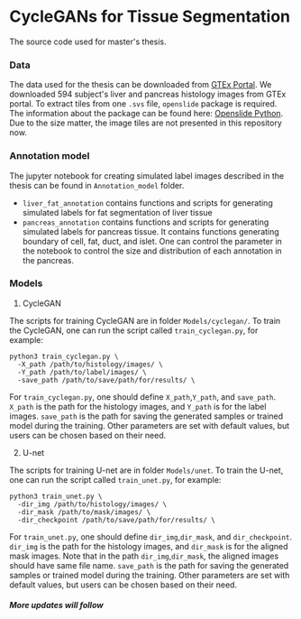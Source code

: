 # CycleGANs for Tissue Segmentation
The source code used for master's thesis.

### Data
The data used for the thesis can be downloaded from [GTEx Portal](https://www.gtexportal.org/home/). We downloaded 594 subject's liver and pancreas histology images from GTEx portal. To extract tiles from one `.svs` file, `openslide` package is required. The information about the package can be found here: [Openslide Python](https://openslide.org/api/python/). Due to the size matter, the image tiles are not presented in this repository now. 

### Annotation model
The jupyter notebook for creating simulated label images described in the thesis can be found in `Annotation_model` folder.

- `liver_fat_annotation` contains functions and scripts for generating simulated labels for fat segmentation of liver tissue
- `pancreas_annotation` contains functions and scripts for generating simulated labels for pancreas tissue. It contains functions generating boundary of cell, fat, duct, and islet. One can control the parameter in the notebook to control the size and distribution of each annotation in the pancreas.

### Models
1. CycleGAN 

The scripts for training CycleGAN are in folder `Models/cyclegan/`. To train the CycleGAN, one can run the script called `train_cyclegan.py`, for example:
```
python3 train_cyclegan.py \
  -X_path /path/to/histology/images/ \
  -Y_path /path/to/label/images/ \
  -save_path /path/to/save/path/for/results/ \
```
For `train_cyclegan.py`, one should define `X_path`,`Y_path`, and `save_path`. `X_path` is the path for the histology images, and `Y_path` is for the label images. `save_path` is the path for saving the generated samples or trained model during the training. Other parameters are set with default values, but users can be chosen based on their need.

2. U-net

The scripts for training U-net are in folder `Models/unet`. To train the U-net, one can run the script called `train_unet.py`, for example:
```
python3 train_unet.py \
  -dir_img /path/to/histology/images/ \
  -dir_mask /path/to/mask/images/ \
  -dir_checkpoint /path/to/save/path/for/results/ \
```
For `train_unet.py`, one should define `dir_img`,`dir_mask`, and `dir_checkpoint`. `dir_img` is the path for the histology images, and `dir_mask` is for the aligned mask images. Note that in the path `dir_img`,`dir_mask`, the aligned images should have same file name. `save_path` is the path for saving the generated samples or trained model during the training. Other parameters are set with default values, but users can be chosen based on their need.


##### More updates will follow
